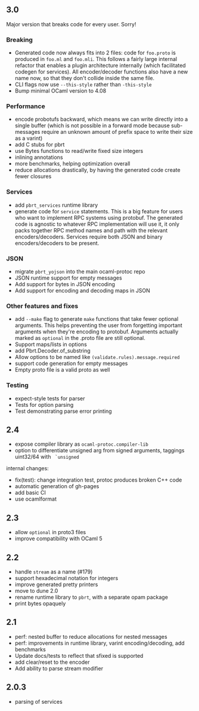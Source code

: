 
## 3.0

Major version that breaks code for every user. Sorry!

### Breaking

- Generated code now always fits into 2 files: code
    for `foo.proto` is produced in `foo.ml` and `foo.mli`.
    This follows a fairly large internal refactor that enables
    a plugin architecture internally (which facilitated codegen for
    services).
    All encoder/decoder functions also have a new name now,
    so that they don't collide inside the same file.
- CLI flags now use `--this-style` rather than `-this-style`
- Bump minimal OCaml version to 4.08

### Performance

- encode probotufs backward, which means we can write directly
    into a single buffer (which is not possible in a forward mode
    because sub-messages require an unknown amount of prefix space
    to write their size as a varint)
- add C stubs for pbrt 
- use Bytes functions to read/write fixed size integers
- inlining annotations
- more benchmarks, helping optimization overall
- reduce allocations drastically, by having the generated code
    create fewer closures


### Services

- add `pbrt_services` runtime library
- generate code for `service` statements. This is a big feature
    for users who want to implement RPC systems using protobuf.
    The generated code is agnostic to whatever RPC implementation
    will use it, it only packs together RPC method names and path
    with the relevant encoders/decoders. Services require
    both JSON and binary encoders/decoders to be present.

### JSON

- migrate `pbrt_yojson` into the main ocaml-protoc repo
- JSON runtime support for empty messages
- Add support for bytes in JSON encoding
- Add support for encoding and decoding maps in JSON

### Other features and fixes

- add `--make` flag to generate `make` functions that take fewer
    optional arguments. This helps preventing the user from
    forgetting important arguments when they're encoding to protobuf.
    Arguments actually marked as `optional` in the .proto file
    are still optional.
- Support maps/lists in options
- add Pbrt.Decoder.of_substring
- Allow options to be named like `(validate.rules).message.required`
- support code generation for empty messages
- Empty proto file is a valid proto as well

### Testing

- expect-style tests for parser
- Tests for option parsing
- Test demonstrating parse error printing

## 2.4

- expose compiler library as `ocaml-protoc.compiler-lib`
- option to differentiate unsigned arg from signed arguments,
  taggings uint32/64 with `` `unsigned``

internal changes:

- fix(test): change integration test, protoc produces broken C++ code
- automatic generation of gh-pages
- add basic CI
- use ocamlformat

## 2.3

- allow `optional` in proto3 files
- improve compatibility with OCaml 5

## 2.2

- handle `stream` as a name (#179)
- support hexadecimal notation for integers
- improve generated pretty printers
- move to dune 2.0
- rename runtime library to `pbrt`, with a separate opam package
- print bytes opaquely

## 2.1

- perf: nested buffer to reduce allocations for nested messages
- perf: improvements in runtime library, varint encoding/decoding, add benchmarks
- Update docs/tests to reflect that sfixed is supported
- add clear/reset to the encoder
- Add ability to parse stream modifier

## 2.0.3

- parsing of services




